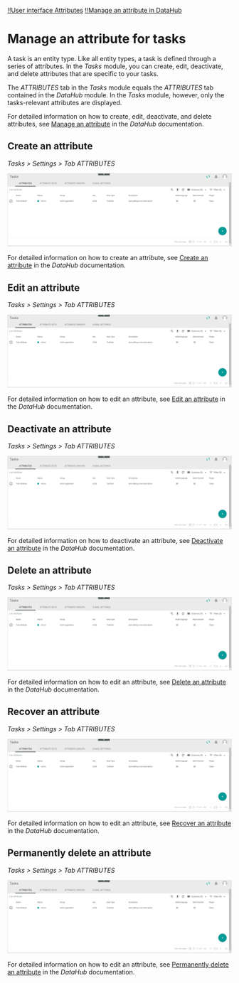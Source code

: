 [!!User interface Attributes](../UserInterface/to-be-determined)
[!!Manage an attribute in DataHub](../../DataHub/Integration/01_ManageAttributes.md)

# Manage an attribute for tasks

A task is an entity type. Like all entity types, a task is defined through a series of attributes. In the *Tasks* module, you can create, edit, deactivate, and delete attributes that are specific to your tasks. 

The *ATTRIBUTES* tab in the *Tasks* module equals the *ATTRIBUTES* tab contained in the *DataHub* module. In the *Tasks* module, however, only the tasks-relevant attributes are displayed. 

For detailed information on how to create, edit, deactivate, and delete attributes, see [Manage an attribute](../../DataHub/Integration/01_ManageAttributes.md) in the *DataHub* documentation.

[comment]: <> (so allgemein, oder unter dem jeweiligen Procedure?)

## Create an attribute

*Tasks > Settings > Tab ATTRIBUTES*

![Attributes](../../Assets/Screenshots/Tasks/Settings/Attributes/TasksAttributes.png "[Attributes]")

For detailed information on how to create an attribute, see [Create an attribute](../../DataHub/Integration/01_ManageAttributes.md#create-an-attribute) in the *DataHub* documentation.

## Edit an attribute

*Tasks > Settings > Tab ATTRIBUTES*

![Attributes](../../Assets/Screenshots/Tasks/Settings/Attributes/TasksAttributes.png "[Attributes]")

For detailed information on how to edit an attribute, see [Edit an attribute](../../DataHub/Integration/01_ManageAttributes.md#edit-an-attribute) in the *DataHub* documentation.

## Deactivate an attribute

*Tasks > Settings > Tab ATTRIBUTES*

![Attributes](../../Assets/Screenshots/Tasks/Settings/Attributes/TasksAttributes.png "[Attributes]")

For detailed information on how to deactivate an attribute, see [Deactivate an attribute](../../DataHub/Integration/01_ManageAttributes.md#deactivate-an-attribute) in the *DataHub* documentation.


## Delete an attribute

*Tasks > Settings > Tab ATTRIBUTES*

![Attributes](../../Assets/Screenshots/Tasks/Settings/Attributes/TasksAttributes.png "[Attributes]")

For detailed information on how to edit an attribute, see [Delete an attribute](../../DataHub/Integration/01_ManageAttributes.md#delete-an-attribute) in the *DataHub* documentation.


## Recover an attribute

*Tasks > Settings > Tab ATTRIBUTES*

![Attributes](../../Assets/Screenshots/Tasks/Settings/Attributes/TasksAttributes.png "[Attributes]")

For detailed information on how to edit an attribute, see [Recover an attribute](../../DataHub/Integration/01_ManageAttributes.md#recover-an-attribute) in the *DataHub* documentation.


## Permanently delete an attribute

*Tasks > Settings > Tab ATTRIBUTES*

![Attributes](../../Assets/Screenshots/Tasks/Settings/Attributes/TasksAttributes.png "[Attributes]")

For detailed information on how to edit an attribute, see [Permanently delete an attribute](../../DataHub/Integration/01_ManageAttributes.md#permanently-delete-an-attribute) in the *DataHub* documentation.


